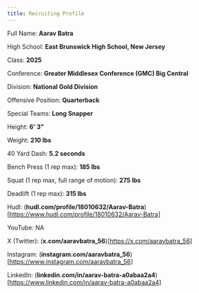 ```yaml
---
title: Recruiting Profile
---
```

<script defer src='https://static.cloudflareinsights.com/beacon.min.js' data-cf-beacon='{"token": "c7e52d40a1e444ccb2ca2872514944cc"}'></script>

Full Name: **Aarav Batra**

High School: **East Brunswick High School, New Jersey**

Class: **2025**

Conference: **Greater Middlesex Conference (GMC) Big Central**

Division: **National Gold Division**

Offensive Position: **Quarterback**

Special Teams: **Long Snapper**

Height: **6' 3"**

Weight: **210 lbs**

40 Yard Dash: **5.2 seconds**

Bench Press (1 rep max): **185 lbs**

Squat (1 rep max, full range of motion): **275 lbs**

Deadlift (1 rep max): **315 lbs**

Hudl: (**hudl.com/profile/18010632/Aarav-Batra**)[https://www.hudl.com/profile/18010632/Aarav-Batra]

YouTube: NA

X (Twitter): (**x.com/aaravbatra_56**)[https://x.com/aaravbatra_56]

Instagram: (**instagram.com/aaravbatra_56**)[https://www.instagram.com/aaravbatra_56]

LinkedIn: (**linkedin.com/in/aarav-batra-a0abaa2a4**)[https://www.linkedin.com/in/aarav-batra-a0abaa2a4]
